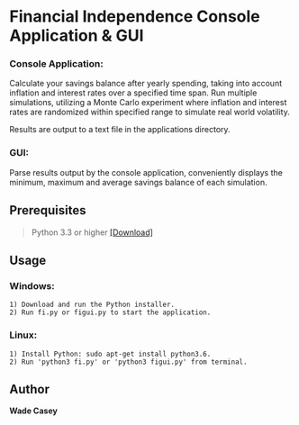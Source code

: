 # Financial Independence Console Application & GUI

### Console Application:
Calculate your savings balance after yearly spending, taking into account inflation and interest rates over a specified time span. Run multiple simulations, utilizing a Monte Carlo experiment where inflation and interest rates are randomized within specified range to simulate real world volatility.

Results are output to a text file in the applications directory. 

### GUI:
Parse results output by the console application, conveniently displays the minimum, maximum and average savings balance of each simulation.

## Prerequisites

> Python 3.3 or higher
> [[Download]](https://www.python.org/downloads/)

## Usage
### Windows:
```
1) Download and run the Python installer.
2) Run fi.py or figui.py to start the application.
```
### Linux:
```
1) Install Python: sudo apt-get install python3.6.
2) Run 'python3 fi.py' or 'python3 figui.py' from terminal.
```

## Author
__Wade Casey__